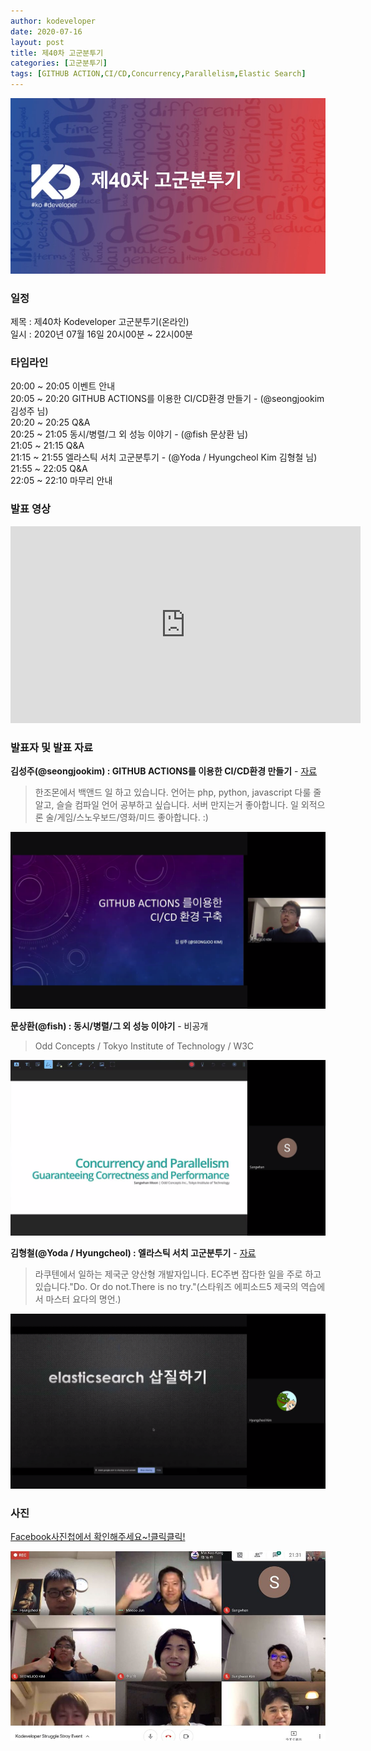 ```yaml
---
author: kodeveloper
date: 2020-07-16
layout: post
title: 제40차 고군분투기
categories: [고군분투기]
tags: [GITHUB ACTION,CI/CD,Concurrency,Parallelism,Elastic Search]
---
```


![](/img/struggle/40/struggle.jpg)

### 일정

제목 : 제40차 Kodeveloper 고군분투기(온라인)  
일시 : 2020년 07월 16일 20시00분 ~ 22시00분   

### 타임라인

20:00 ~ 20:05 이벤트 안내  
20:05 ~ 20:20 GITHUB ACTIONS를 이용한 CI/CD환경 만들기 - (@seongjookim 김성주 님)  
20:20 ~ 20:25 Q&A  
20:25 ~ 21:05 동시/병렬/그 외 성능 이야기 - (@fish 문상환 님)  
21:05 ~ 21:15 Q&A  
21:15 ~ 21:55 엘라스틱 서치 고군분투기 - (@Yoda / Hyungcheol Kim 김형철 님)  
21:55 ~ 22:05 Q&A  
22:05 ~ 22:10 마무리 안내  

### 발표 영상

<iframe width="560" height="315" src="https://www.youtube.com/embed/BaGZfVyuK30" frameborder="0" allow="accelerometer; autoplay; encrypted-media; gyroscope; picture-in-picture" allowfullscreen></iframe>

### 발표자 및 발표 자료

**김성주(@seongjookim) : GITHUB ACTIONS를 이용한 CI/CD환경 만들기** - [자료](https://drive.google.com/file/d/1vnXgWi6CPrtbCE490X2LSc7adLNZGUGR/view?usp=sharing)
> 한조몬에서 백앤드 일 하고 있습니다. 언어는 php, python, javascript 다룰 줄 알고, 슬슬 컴파일 언어 공부하고 싶습니다. 서버 만지는거 좋아합니다. 일 외적으론 술/게임/스노우보드/영화/미드 좋아합니다. :)

![](/img/struggle/40/seongjookim.png)

**문상환(@fish) : 동시/병렬/그 외 성능 이야기** - 비공개
> Odd Concepts / Tokyo Institute of Technology / W3C

![](/img/struggle/40/fish.png)

**김형철(@Yoda / Hyungcheol) : 엘라스틱 서치 고군분투기** - [자료](https://docs.google.com/presentation/d/1pObFjrUqtB65JVgTGhINg5hvKOOL4y2LCb_yPaS0mOQ/edit?usp=sharing)
> 라쿠텐에서 일하는 제국군 양산형 개발자입니다. EC주변 잡다한 일을 주로 하고 있습니다."Do. Or do not.There is no try."(스타워즈 에피소드5 제국의 역습에서 마스터 요다의 명언.)

![](/img/struggle/40/yoda.png)

### 사진

[Facebook사진첩에서 확인해주세요~!클릭클릭!](https://www.facebook.com/media/set/?set=oa.2667794510131944&type=3)

![](/img/struggle/40/members.jpg)
